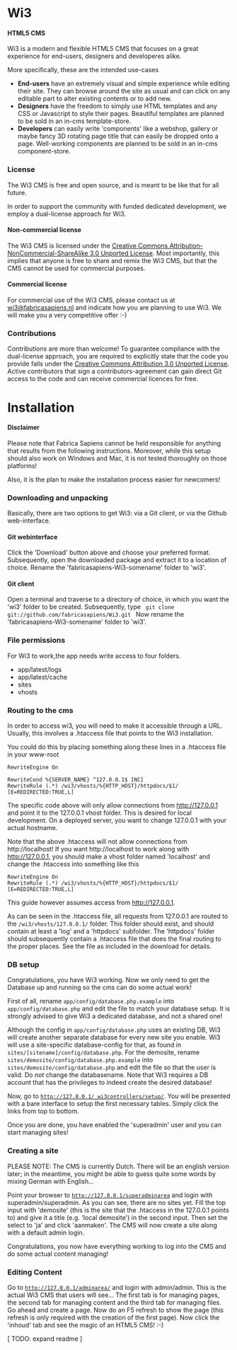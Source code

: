 Wi3
========

#### HTML5 CMS ####

Wi3 is a modern and flexible HTML5 CMS that focuses on a great experience for end-users, designers and developeres alike.

More specifically, these are the intended use-cases

- **End-users** have an extremely visual and simple experience while editing their site. They can browse around the site as usual and can click on any editable part to alter existing contents or to add new.
- **Designers** have the freedom to simply use HTML templates and any CSS or Javascript to style their pages. Beautiful templates are planned to be sold in an in-cms template-store.
- **Developers** can easily write 'components' like a webshop, gallery or maybe fancy 3D rotating page title that can easily be dropped onto a page. Well-working components are planned to be sold in an in-cms component-store.

### License ###
The Wi3 CMS is free and open source, and is meant to be like that for all future. 

In order to support the community with funded dedicated development, we employ a dual-license approach for Wi3.

#### Non-commercial license ####
The Wi3 CMS is licensed under the [Creative Commons Attribution-NonCommercial-ShareAlike 3.0 Unported License](http://creativecommons.org/licenses/by-nc-sa/3.0/). Most importantly, this implies that anyone is free to share and remix the Wi3 CMS, but that the CMS cannot be used for commercial purposes. 

#### Commercial license ####
For commercial use of the Wi3 CMS, please contact us at wi3@fabricasapiens.nl and indicate how you are planning to use Wi3. We will make you a very competitive offer :-)

### Contributions ###
Contributions are more than welcome! To guarantee compliance with the dual-license approach, you are required to explicitly state that the code you provide falls under the [Creative Commons
Attribution 3.0 Unported License](http://creativecommons.org/licenses/by/3.0/). Active contributors that sign a contributors-agreement can gain direct Git access to the code and can receive commercial licences for free.

Installation
========

#### Disclaimer ####
Please note that Fabrica Sapiens cannot be held responsible for anything that results from the following instructions. Moreover, while this setup should also work on Windows and Mac, it is not tested thoroughly on those platforms!

Also, it is the plan to make the installation process easier for newcomers!

### Downloading and unpacking ###
Basically, there are two options to get Wi3: via a Git client, or via the Github web-interface.

#### Git webinterface ####
Click the 'Download' button above and choose your preferred format. Subsequently, open the downloaded package and extract it to a location of choice. Rename the 'fabricasapiens-Wi3-somename' folder to 'wi3'.

#### Git client ####
Open a terminal and traverse to a directory of choice, in which you want the 'wi3' folder to be created. Subsequently, type
<code>
git clone git://github.com/fabricasapiens/Wi3.git
</code>
Now rename the 'fabricasapiens-Wi3-somename' folder to 'wi3'. 

### File permissions ###
For Wi3 to work,the app needs write access to four folders. 

- app/latest/logs
- app/latest/cache
- sites
- vhosts

### Routing to the cms ###
In order to access wi3, you will need to make it accessible through a URL. Usually, this involves a .htaccess file that points to the Wi3 installation.

You could do this by placing something along these lines in a .htaccess file in your www-root

    RewriteEngine On 
    
    RewriteCond %{SERVER_NAME} ^127.0.0.1$ [NC]
    RewriteRule (.*) /wi3/vhosts/%{HTTP_HOST}/httpdocs/$1/ [E=REDIRECTED:TRUE,L]

The specific code above will only allow connections from http://127.0.0.1 and point it to the 127.0.0.1 vhost folder. This is desired for local development. On a deployed server, you want to change 127.0.0.1 with your actual hostname.

Note that the above .htaccess will not allow connections from http://localhost! If you want http://localhost to work along with http://127.0.0.1, you should make a vhost folder named 'localhost' and change the .htaccess into something like this

    RewriteEngine On 
    RewriteRule (.*) /wi3/vhosts/%{HTTP_HOST}/httpdocs/$1/ [E=REDIRECTED:TRUE,L]

This guide however assumes access from http://127.0.0.1.

As can be seen in the .htaccess file, all requests from 127.0.0.1 are routed to the <code>/wi3/vhosts/127.0.0.1/</code> folder. This folder should exist, and should contain at least a 'log' and a 'httpdocs' subfolder. The 'httpdocs' folder should subsequently contain a .htaccess file that does the final routing to the proper places. See the file as included in the download for details.

### DB setup ###
Congratulations, you have Wi3 working. Now we only need to get the Database up and running so the cms can do some actual work!

First of all, rename <code>app/config/database.php.example</code> into <code>app/config/database.php</code> and edit the file to match your database setup. It is strongly advised to give Wi3 a dedicated database, and not a shared one! 

Although the config in <code>app/config/database.php</code> uses an existing DB, Wi3 will create another separate database for every new site you enable. Wi3 will use a site-specific database-config for that, as found in <code>sites/[sitename]/config/database.php</code>. For the demosite, rename <code>sites/demosite/config/database.php.example</code> into <code>sites/demosite/config/database.php</code> and edit the file so that the user is valid. Do *not* change the databasename. Note that Wi3 requires a DB account that has the privileges to indeed create the desired database! 

Now, go to <code>http://127.0.0.1/_wi3controllers/setup/</code>. You will be presented with a bare interface to setup the first necessary tables. Simply click the links from top to bottom.

Once you are done, you have enabled the 'superadmin' user and you can start managing sites!

### Creating a site ###
PLEASE NOTE: The CMS is currently Dutch. There will be an english version later; in the meantime, you might be able to guess quite some words by mixing German with English...

Point your browser to <code>http://127.0.0.1/superadminarea</code> and login with superadmin/superadmin. As you can see, there are no sites yet. Fill the top input with 'demosite' (this is the site that the .htaccess in the 127.0.0.1 points to) and give it a title (e.g. 'local demosite') in the second input. Then set the select to 'ja' and click 'aanmaken'. The CMS will now create a site along with a default admin  login.

Congratulations, you now have everything working to log into the CMS and do some actual content managing!

### Editing Content ###
Go to <code>http://127.0.0.1/adminarea/</code> and login with admin/admin. This is the actual Wi3 CMS that users will see... The first tab is for managing pages, the second tab for managing content and the third tab for managing files. Go ahead and create a page. Now do an F5 refresh to show the page (this refresh is only required with the creation of the first page). Now click the 'inhoud' tab and see the magic of an HTML5 CMS! :-)

[ TODO: expand readme ]

